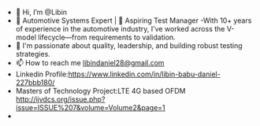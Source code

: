 - 👋 Hi, I’m @Libin
- 🚗 Automotive Systems Expert | 🎯 Aspiring Test Manager
-With 10+ years of experience in the automotive industry, I've worked across the V-model lifecycle—from requirements to validation.
- 💞️ I'm passionate about quality, leadership, and building robust testing strategies.
- 📫 How to reach me libindaniel28@gmail.com
- Linkedin Profile:https://www.linkedin.com/in/libin-babu-daniel-227bbb180/
- Masters of Technology Project:LTE 4G based OFDM http://ijvdcs.org/issue.php?issue=ISSUE%207&volume=Volume2&page=1
- 

<!---
Libi486/Libi486 is a ✨ special ✨ repository because its `README.md` (this file) appears on your GitHub profile.
You can click the Preview link to take a look at your changes.
--->
